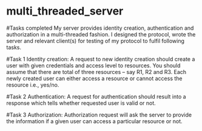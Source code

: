 # multi_threaded_server


#Tasks completed
My server provides identity creation, authentication and authorization in a multi-threaded fashion.
I designed the protocol, wrote the server and relevant client(s) for testing of my protocol to
fulfil following tasks.

#Task 1
Identity creation: A request to new identity creation should create a user with given credentials and access
level to resources. You should assume that there are total of three resources – say R1, R2 and R3. Each newly
created user can either access a resource or cannot access the resource i.e., yes/no.


#Task 2
Authentication: A request for authentication should result into a response which tells whether requested
user is valid or not.


#Task 3
Authorization: Authorization request will ask the server to provide the information if a given user can access
a particular resource or not.
